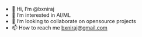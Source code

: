 - 👋 Hi, I’m @bxniraj
- 👀 I’m interested in AI/ML
- 💞️ I’m looking to collaborate on opensource projects
- 📫 How to reach me bxniraj@gmail.com
